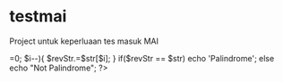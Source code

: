 # testmai
Project untuk keperluaan tes masuk MAI


  
<?php 

    $str = 'level';
    $strLen = strlen($str)-1;
    $revStr = '';
    for($i=$strLen; $i>=0; $i--){
        $revStr.=$str[$i];
    }
    if($revStr == $str)
        echo 'Palindrome';
    else
        echo "Not Palindrome";

?>
